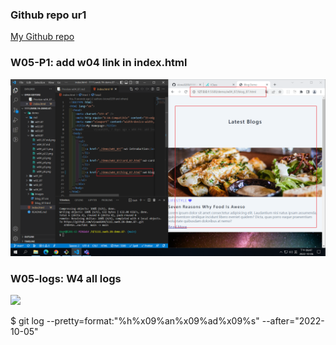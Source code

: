 ### Github repo ur1

[My Github repo](https://github.com/vicwu0209/1111.sweb.1N-demo.87-.git)

### W05-P1: add w04 link in index.html

![](w05.p1.png)

### W05-logs: W4 all logs

![](w05-logs.png)

$ git log --pretty=format:"%h%x09%an%x09%ad%x09%s" --after="2022-10-05"
